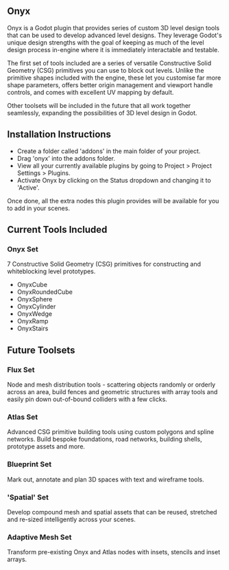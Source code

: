 ## Onyx
Onyx is a Godot plugin that provides series of custom 3D level design tools that can be used to develop advanced level designs.  They leverage Godot's unique design strengths with the goal of keeping as much of the level design process in-engine where it is immediately interactable and testable.

The first set of tools included are a series of versatile Constructive Solid Geometry (CSG) primitives you can use to block out levels.  Unlike the primitive shapes included with the engine, these let you customise far more shape parameters, offers better origin management and viewport handle controls, and comes with excellent UV mapping by default.

Other toolsets will be included in the future that all work together seamlessly, expanding the possibilities of 3D level design in Godot.

## Installation Instructions
- Create a folder called 'addons' in the main folder of your project.
- Drag 'onyx' into the addons folder.
- View all your currently available plugins by going to Project > Project Settings > Plugins.
- Activate Onyx by clicking on the Status dropdown and changing it to 'Active'.

Once done, all the extra nodes this plugin provides will be available for you to add in your scenes.


## Current Tools Included

### Onyx Set
7 Constructive Solid Geometry (CSG) primitives for constructing and whiteblocking level prototypes.
- OnyxCube
- OnyxRoundedCube
- OnyxSphere
- OnyxCylinder
- OnyxWedge
- OnyxRamp
- OnyxStairs


## Future Toolsets

### Flux Set
Node and mesh distribution tools - scattering objects randomly or orderly across an area, build fences and geometric structures with array tools and easily pin down out-of-bound colliders with a few clicks.

### Atlas Set
Advanced CSG primitive building tools using custom polygons and spline networks.  Build bespoke foundations, road networks, building shells, prototype assets and more.

### Blueprint Set
Mark out, annotate and plan 3D spaces with text and wireframe tools.

### 'Spatial' Set
Develop compound mesh and spatial assets that can be reused, stretched and re-sized intelligently across your scenes.

### Adaptive Mesh Set
Transform pre-existing Onyx and Atlas nodes with insets, stencils and inset arrays.

